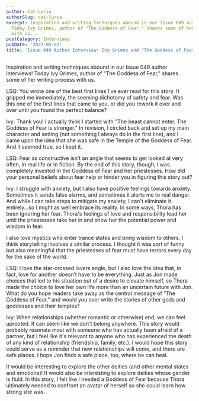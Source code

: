 ```yaml
---
author: Cat Luria
authorSlug: cat-luria
excerpt: Inspiration and writing techniques abound in our Issue 049 author interviews!
  Today Ivy Grimes, author of "The Goddess of Fear," shares some of her writing process
  with us...
postCategory: Interviews
pubDate: '2022-05-03'
title: 'Issue 049 Author Interview: Ivy Grimes and "The Goddess of Fear"'
---
```

Inspiration and writing techniques abound in our Issue 049 author interviews! Today Ivy Grimes, author of "The Goddess of Fear," shares some of her writing process with us.

LSQ: You wrote one of the best first lines I’ve ever read for this story. It gripped me immediately, the seeming dichotomy of safety and fear. Was this one of the first lines that came to you, or did you rework it over and over until you found the perfect balance?

Ivy: Thank you! I actually think I started with "The beast cannot enter. The Goddess of Fear is stronger." In revision, I circled back and set up my main character and setting (not something I always do in the first line), and I came upon the idea that she was safe in the Temple of the Goddess of Fear. And it seemed true, so I kept it.

LSQ: Fear as constructive isn’t an angle that seems to get looked at very often, in real life or in fiction. By the end of this story, though, I was completely invested in the Goddess of Fear and her priestesses. How did your personal beliefs about fear help or hinder you in figuring this story out?

Ivy: I struggle with anxiety, but I also have positive feelings towards anxiety. Sometimes it sends false alarms, and sometimes it alerts me to real danger. And while I can take steps to mitigate my anxiety, I can't eliminate it entirely...so I might as well embrace its reality. In some ways, Thora has been ignoring her fear. Thora's feelings of love and responsibility lead her until the priestesses take her in and show her the potential power and wisdom in fear.

I also love mystics who enter trance states and bring wisdom to others. I think storytelling involves a similar process. I thought it was sort of funny but also meaningful that the priestesses of fear must have terrors every day for the sake of the world.

LSQ: I love the star-crossed lovers angle, but I also love the idea that, in fact, love for another doesn’t have to be everything. Just as Jon made choices that led to his situation out of a desire to elevate himself, so Thora made the choice to love her own life more than an uncertain future with Jon. What do you hope readers take away as the central message of “The Goddess of Fear,” and would you ever write the stories of other gods and goddesses and their temples?

Ivy: When relationships (whether romantic or otherwise) end, we can feel uprooted. It can seem like we don't belong anywhere. This story would probably resonate most with someone who has actually been afraid of a partner, but I feel like it's relevant to anyone who has experienced the death of any kind of relationship (friendship, family, etc.). I would hope this story could serve as a reminder that new relationships will come, and there are safe places. I hope Jon finds a safe place, too, where he can heal.

It would be interesting to explore the other deities (and other mental states and emotions)! It would also be interesting to explore deities whose gender is fluid. In this story, I felt like I needed a Goddess of Fear because Thora ultimately needed to confront an avatar of herself so she could learn how strong she was.